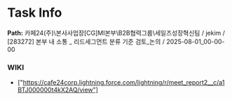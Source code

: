 # Task Info

**Path:** 카페24(주)\본사사업장\[CG]MI본부\B2B협력그룹\세일즈성장혁신팀 / jekim / [283272] 본부 내 소통 _ 리드세그먼트 분류 기준 검토_논의 / 2025-08-01_00-00-00

### WIKI
- ["https://cafe24corp.lightning.force.com/lightning/r/meet_report2__c/a1BTJ000000t4kX2AQ/view"]

